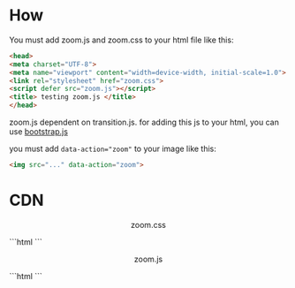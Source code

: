 # How
You must add zoom.js and zoom.css to your html file like this:
```html
<head>
<meta charset="UTF-8">
<meta name="viewport" content="width=device-width, initial-scale=1.0">
<link rel="stylesheet" href="zoom.css">
<script defer src="zoom.js"></script>
<title> testing zoom.js </title>
</head>
```
zoom.js dependent on transition.js. for adding this js to your html,
you can use [bootstrap.js](https://github.com/drk-drg/WPL/blob/main/Frameworks/BootStrap/js/bootstrap.js)

you must add `data-action="zoom"` to your image like this:
```html
<img src="..." data-action="zoom">
```
# CDN
<p align="center">zoom.css</p>
```html
<link rel="stylesheet" href="https://cdn.jsdelivr.net/gh/drk-drg/WPL@main/JavaScript/zoom.js/zoom.css">
```
<p align="center">zoom.js</p>
```html
<script src="https://cdn.jsdelivr.net/gh/drk-drg/WPL@main/JavaScript/zoom.js/zoom.js"></script>
```
